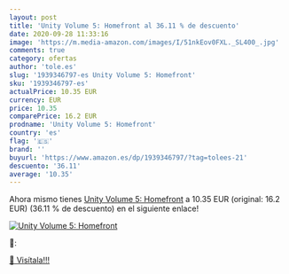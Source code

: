 ```yaml
---
layout: post
title: 'Unity Volume 5: Homefront al 36.11 % de descuento'
date: 2020-09-28 11:33:16
image: 'https://m.media-amazon.com/images/I/51nkEov0FXL._SL400_.jpg'
comments: true
category: ofertas
author: 'tole.es'
slug: '1939346797-es Unity Volume 5: Homefront'
sku: '1939346797-es'
actualPrice: 10.35 EUR
currency: EUR
price: 10.35
comparePrice: 16.2 EUR
prodname: 'Unity Volume 5: Homefront'
country: 'es'
flag: '🇪🇸'
brand: ''
buyurl: 'https://www.amazon.es/dp/1939346797/?tag=tolees-21'
descuento: '36.11'
average: '10.35'
---
```


Ahora mismo tienes [Unity Volume 5: Homefront](https://www.amazon.es/dp/1939346797/?tag=tolees-21) a 10.35 EUR (original: 16.2 EUR) (36.11 %  de descuento) en el siguiente enlace!

[![Unity Volume 5: Homefront](https://m.media-amazon.com/images/I/51nkEov0FXL._SL400_.jpg)](https://www.amazon.es/dp/1939346797/?tag=tolees-21)

🔎:


[🛒 Visítala!!!](https://www.amazon.es/dp/1939346797/?tag=tolees-21)
